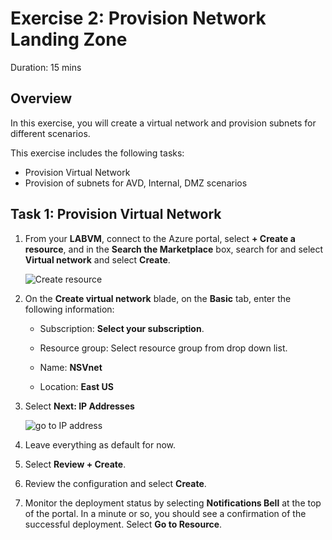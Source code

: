 
# Exercise 2: Provision Network Landing Zone

Duration: 15 mins

## Overview

In this exercise, you will create a virtual network and provision subnets for different scenarios.

This exercise includes the following tasks:

* Provision Virtual Network 
* Provision of subnets for AVD, Internal, DMZ scenarios


## Task 1: Provision Virtual Network 

1.  From your **LABVM**, connect to the Azure portal, select **+ Create a resource**, and in the **Search the Marketplace** box, search for and select **Virtual network** and select **Create**.

     ![Create resource](https://github.com/Divyasri199/AIW-Azure-Network-Solutions/blob/prod/media/createRS.png?raw=true)
     
2. On the **Create virtual network** blade, on the **Basic** tab, enter the following information:

    -  Subscription: **Select your subscription**.
  
    -  Resource group: Select resource group from drop down list.

    -  Name: **NSVnet**

    -  Location: **East US**

3.  Select **Next: IP Addresses**

     ![go to IP address]("https://github.com/Divyasri199/AIW-Azure-Network-Solutions/blob/prod/media/VN2.png?raw=true")
    
4.  Leave everything as default for now.

5.  Select **Review + Create**.

6.  Review the configuration and select **Create**.

7.  Monitor the deployment status by selecting **Notifications Bell** at the top of the portal. In a minute or so, you should see a confirmation of the successful deployment. Select **Go to Resource**.
